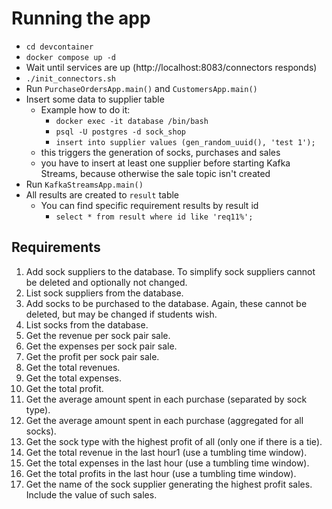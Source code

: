 # Running the app

- `cd devcontainer`
- `docker compose up -d`
- Wait until services are up (http://localhost:8083/connectors responds)
- `./init_connectors.sh`
- Run `PurchaseOrdersApp.main()` and `CustomersApp.main()`
- Insert some data to supplier table
  - Example how to do it:
    - `docker exec -it database /bin/bash`
    - `psql -U postgres -d sock_shop`
    - `insert into supplier values (gen_random_uuid(), 'test 1');`
  - this triggers the generation of socks, purchases and sales
  - you have to insert at least one supplier before starting Kafka Streams, because otherwise the sale topic isn't created
- Run `KafkaStreamsApp.main()`
- All results are created to `result` table
  - You can find specific requirement results by result id
    - `select * from result where id like 'req11%';`

## Requirements

1. Add sock suppliers to the database. To simplify sock suppliers cannot be deleted
   and optionally not changed.
2. List sock suppliers from	the	database.
3. Add socks to	be purchased to	the	database. Again, these cannot be deleted, but
   may be changed if students wish.
4. List socks from the database.
5. Get the revenue	per	sock pair sale.
6. Get the expenses per sock pair sale.
7. Get the profit per sock pair sale.
8. Get the total revenues.
9. Get the total expenses.
10. Get	the	total profit.
11. Get	the	average	amount spent in each purchase (separated by sock type).
12. Get	the	average	amount spent in each purchase (aggregated for all socks).
13. Get	the	sock type with the highest	profit of all (only one if there is a tie).
14. Get	the	total revenue in the last hour1 (use a tumbling time window).
15. Get	the	total expenses in the last hour (use a tumbling time window).
16. Get	the	total profits	in the last hour (use a tumbling time window).
17. Get	the	name of the sock supplier generating the highest profit sales. Include the value	of such sales.